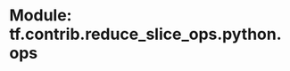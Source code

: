<div itemscope itemtype="http://developers.google.com/ReferenceObject">
<meta itemprop="name" content="tf.contrib.reduce_slice_ops.python.ops" />
<meta itemprop="path" content="Stable" />
</div>

# Module: tf.contrib.reduce_slice_ops.python.ops



<!-- Placeholder for "Used in" -->


